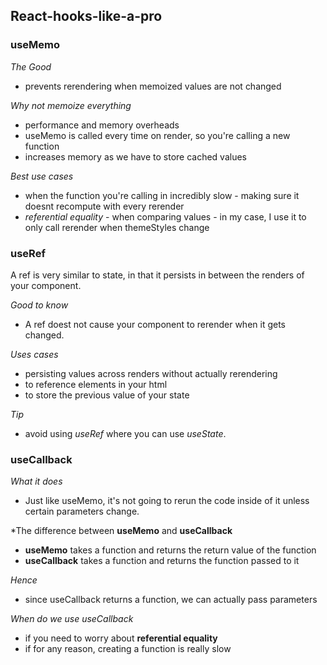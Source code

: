 ## React-hooks-like-a-pro

### useMemo

*The Good*
- prevents rerendering when memoized values are not changed

*Why not memoize everything*
- performance and memory overheads
- useMemo is called every time on render, so you're calling a new function
- increases memory as we have to store cached values

*Best use cases*
- when the function you're calling in incredibly slow - making sure it doesnt recompute with every rerender
- *referential equality* - when comparing values - in my case, I use it to only call rerender when themeStyles change

### useRef

A ref is very similar to state, in that it persists in between the renders of your component.

*Good to know*
- A ref doest not cause your component to rerender when it gets changed.

*Uses cases*
* persisting values across renders without actually rerendering
* to reference elements in your html
* to store the previous value of your state

*Tip*
- avoid using *useRef* where you can use *useState*. 

### useCallback

*What it does*
- Just like useMemo, it's not going to rerun the code inside of it unless certain parameters change.

*The difference between **useMemo** and **useCallback**
- **useMemo** takes a function and returns the return value of the function
- **useCallback** takes a function and returns the function passed to it

*Hence*
- since useCallback returns a function, we can actually pass parameters

*When do we use useCallback*
- if you need to worry about **referential equality**
- if for any reason, creating a function is really slow
